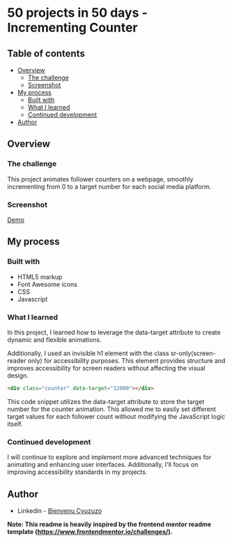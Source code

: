 # 50 projects in 50 days - Incrementing Counter

## Table of contents

- [Overview](#overview)
  - [The challenge](#the-challenge)
  - [Screenshot](#screenshot)
- [My process](#my-process)
  - [Built with](#built-with)
  - [What I learned](#what-i-learned)
  - [Continued development](#continued-development)
- [Author](#author)

## Overview

### The challenge

This project animates follower counters on a webpage, smoothly incrementing from 0 to a target number for each social media platform.

### Screenshot

[Demo](https://github.com/jwben1/50projectsin50days/assets/132217074/3e43e7e1-dcbe-4259-b9fc-4ddabb478c90)

## My process

### Built with

- HTML5 markup
- Font Awesome icons
- CSS
- Javascript

### What I learned

In this project, I learned how to leverage the data-target attribute to create dynamic and flexible animations.

Additionally, I used an invisible h1 element with the class sr-only(screen-reader only) for accessibility purposes. This element provides structure and improves accessibility for screen readers without affecting the visual design.

```html
<div class="counter" data-target="12000"></div>
```

This code snippet utilizes the data-target attribute to store the target number for the counter animation. This allowed me to easily set different target values for each follower count without modifying the JavaScript logic itself.

### Continued development

I will continue to explore and implement more advanced techniques for animating and enhancing user interfaces. Additionally, I'll focus on improving accessibility standards in my projects.

## Author

- Linkedin - [Bienvenu Cyuzuzo](https://www.linkedin.com/in/bienvenu-cyuzuzo/)

**Note: This readme is heavily inspired by the frontend mentor readme template (https://www.frontendmentor.io/challenges/).**
